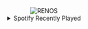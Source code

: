 <div align="center">
<picture>
    <source media="(prefers-color-scheme: dark)" srcset="https://i.ibb.co/93VSk9n6/output-gif.gif">
    <source media="(prefers-color-scheme: light)" srcset="https://i.ibb.co/93VSk9n6/output-gif.gif">
    <img alt="RENOS" src="https://i.ibb.co/93VSk9n6/output-gif.gif">
</picture>
<details>
<summary>Spotify Recently Played</summary>
<img src="https://spotify-recently-played-readme.vercel.app/api?user=31d6d6zerc5ct6kck32na2ozsqf4&unique=1&width=400" alt="Spotify" />
</details>
</div>

<!-- Image deletion URL: https://ibb.co/mFXgVCJk/a57acdd9576b2544c0e53e6b8f5f2cab -->